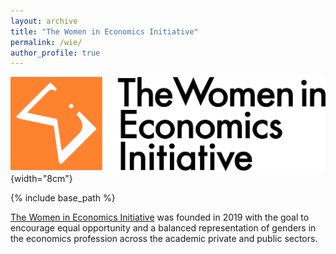 ```yaml
---
layout: archive
title: "The Women in Economics Initiative"
permalink: /wie/
author_profile: true
---
```


![](images/wie_logo.png){width="8cm"}

{% include base_path %}

[The Women in Economics Initiative](https://www.women-in-economics.com/) was founded in 2019 with the goal to encourage equal opportunity and a balanced representation of genders in the economics profession across the academic private and public sectors.

